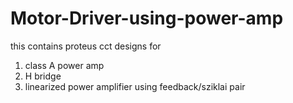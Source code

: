 # Motor-Driver-using-power-amp
this contains proteus cct designs for 
1. class A power amp
2. H bridge
3. linearized power amplifier using feedback/sziklai pair
